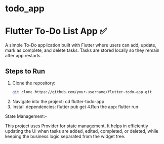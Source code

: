 # todo_app

# Flutter To-Do List App ✅

A simple To-Do application built with Flutter where users can add, update, mark as complete, and delete tasks. Tasks are stored locally so they remain after app restarts.

## Steps to Run
1. Clone the repository:
   ```bash
   git clone https://github.com/your-username/flutter-todo-app.git
2. Navigate into the project:
  cd flutter-todo-app
3. Install dependencies:
  flutter pub get
4.Run the app:
  flutter run


State Management:-

This project uses Provider for state management.
It helps in efficiently updating the UI when tasks are added, edited, completed, or deleted, while keeping the business logic separated from the widget tree.
